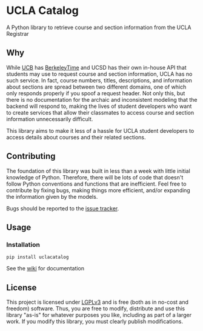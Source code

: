 # UCLA Catalog
A Python library to retrieve course and section information from the UCLA Registrar

## Why
While [UCB](https://old.reddit.com/r/ucla/comments/hcqyrt/a_psa_to_ucla_students_from_the_berkeley_community/) has [BerkeleyTime](https://berkeleytime.com) and UCSD has their own in-house API that students may use to request course and section information, UCLA has no such service. In fact, course numbers, titles, descriptions, and information about sections are spread between two different domains, one of which only responds properly if you spoof a request header. Not only this, but there is no documentation for the archaic and inconsistent modeling that the backend will respond to, making the lives of student developers who want to create services that allow their classmates to access course and section information unnecessarily difficult.

This library aims to make it less of a hassle for UCLA student developers to access details about courses and their related sections.

## Contributing
The foundation of this library was built in less than a week with little initial knowledge of Python. Therefore, there will be lots of code that doesn't follow Python conventions and functions that are inefficient. Feel free to contribute by fixing bugs, making things more efficient, and/or expanding the information given by the models. 

Bugs should be reported to the [issue tracker](https://github.com/nnhien/uclacatalog/issues).

## Usage

### Installation
`pip install uclacatalog`

See the [wiki](https://github.com/nnhien/uclacatalog/wiki) for documentation

## License
This project is licensed under [LGPLv3](https://github.com/nnhien/uclacatalog/blob/master/LICENSE) and is free (both as in no-cost and freedom) software. Thus, you are free to modify, distribute and use this library "as-is" for whatever purposes you like, including as part of a larger work. If you modify this library, you must clearly publish modifications.
